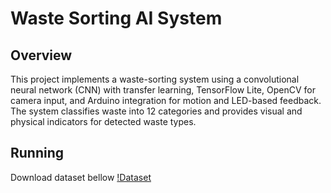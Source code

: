 # Waste Sorting AI System
## Overview
This project implements a waste-sorting system using a convolutional neural network (CNN) with transfer learning, TensorFlow Lite, OpenCV for camera input, and Arduino integration for motion and LED-based feedback. The system classifies waste into 12 categories and provides visual and physical indicators for detected waste types.

## Running
Download dataset bellow
[!Dataset](https://www.kaggle.com/datasets/mostafaabla/garbage-classification)

